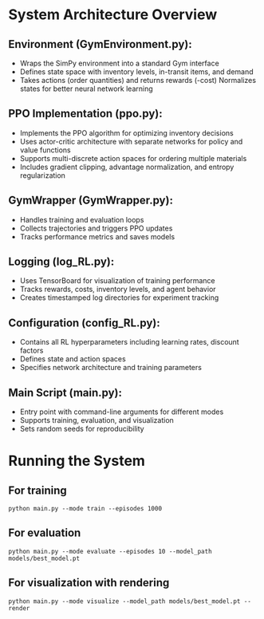 # System Architecture Overview


## Environment (GymEnvironment.py):

* Wraps the SimPy environment into a standard Gym interface
* Defines state space with inventory levels, in-transit items, and demand
* Takes actions (order quantities) and returns rewards (-cost)
Normalizes states for better neural network learning


## PPO Implementation (ppo.py):

* Implements the PPO algorithm for optimizing inventory decisions
* Uses actor-critic architecture with separate networks for policy and value functions
* Supports multi-discrete action spaces for ordering multiple materials
* Includes gradient clipping, advantage normalization, and entropy regularization


## GymWrapper (GymWrapper.py):

* Handles training and evaluation loops
* Collects trajectories and triggers PPO updates
* Tracks performance metrics and saves models


## Logging (log_RL.py):

* Uses TensorBoard for visualization of training performance
* Tracks rewards, costs, inventory levels, and agent behavior
* Creates timestamped log directories for experiment tracking


## Configuration (config_RL.py):

* Contains all RL hyperparameters including learning rates, discount factors
* Defines state and action spaces
* Specifies network architecture and training parameters


## Main Script (main.py):

* Entry point with command-line arguments for different modes
* Supports training, evaluation, and visualization
* Sets random seeds for reproducibility

# Running the System

## For training
`
python main.py --mode train --episodes 1000
`

## For evaluation
`
python main.py --mode evaluate --episodes 10 --model_path models/best_model.pt
`
## For visualization with rendering
`
python main.py --mode visualize --model_path models/best_model.pt --render
`